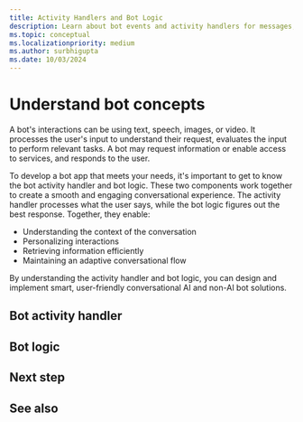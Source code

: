 ```yaml
---
title: Activity Handlers and Bot Logic
description: Learn about bot events and activity handlers for messages, channels, teams, members, mentions, auth, and card actions.
ms.topic: conceptual
ms.localizationpriority: medium
ms.author: surbhigupta
ms.date: 10/03/2024
---
```


# Understand bot concepts

A bot's interactions can be using text, speech, images, or video. It processes the user's input to understand their request, evaluates the input to perform relevant tasks. A bot may request information or enable access to services, and responds to the user.

To develop a bot app that meets your needs, it's important to get to know the bot activity handler and bot logic. These two components work together to create a smooth and engaging conversational experience. The activity handler processes what the user says, while the bot logic figures out the best response. Together, they enable:

- Understanding the context of the conversation
- Personalizing interactions
- Retrieving information efficiently
- Maintaining an adaptive conversational flow

By understanding the activity handler and bot logic, you can design and implement smart, user-friendly conversational AI and non-AI bot solutions.

## Bot activity handler

## Bot logic

## Next step

## See also
